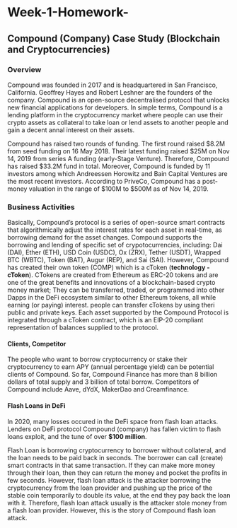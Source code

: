 # Week-1-Homework-
## Compound (Company) Case Study (Blockchain and Cryptocurrencies)

### Overview 

Compound was founded in 2017 and is headquartered in San Francisco, California. Geoffrey Hayes and Robert Leshner are the founders of the company. Compound is an open-source decentralised protocol that unlocks new financial applications for developers. In simple terms, Compound is a lending platform in the cryptocurrency market where people can use their crypto assets as collateral to take loan or lend assets to another people and gain a decent annal interest on their assets.  

Compound has raised two rounds of funding. The first round raised $8.2M from seed funding on 16 May 2018. Their latest funding  raised $25M on Nov 14, 2019 from series A funding (early-Stage Venture). Therefore, Compound has raised $33.2M fund in total. Moreover, Compound is funded by 11 investors among which Andreessen Horowitz and Bain Capital Ventures are the most recent investors. According to PriveCo, Compound has a post-money valuation in the range of $100M to $500M as of Nov 14, 2019. 


### Business Activities 

Basically, Compound’s protocol is a series of open-source smart contracts that algorithmically adjust the interest rates for each asset in real-time, as borrowing demand for the asset changes. Compound supports the borrowing and lending of specific set of crypotocurrencies, including: Dai (DAI), Ether (ETH), USD Coin (USDC), Ox (ZRX), Tether (USDT), Wrapped BTC (WBTC), Token (BAT), Augur (REP), and Sai (SAI). However, Compound has created their own token (COMP) which is a cToken (**technology - cToken**). CTokens are created from Ethereum as ERC-20 tokens and are one of the great benefits and innovations of a blockchain-based crypto money market; They can be transferred, traded, or programmed into other Dapps in the DeFi ecosystem similar to other Ethereum tokens, all while earning (or paying) interest. people can transfer cTokens by using theri public and private keys. Each asset supported by the Compound Protocol is integrated through a cToken contract, which is an EIP-20 compliant representation of balances supplied to the protocol. 



#### Clients, Competitor

The people who want to borrow cryptocurrency or stake their cryptocurrency to earn APY (annual percentage yield) can be potential clients of Compound. So far, Compound Finance has more than 8 billion dollars of total supply and 3 billion of total borrow. Competitors of Compound include Aave, dYdX, MakerDao and Creamfinance.


#### Flash Loans in DeFi

In 2020, many losses occured in the DeFi space from flash loan attacks. Lenders on DeFi protocol Compound (company) has fallen victim to flash loans exploit, and the tune of over **$100 million**. 

Flash Loan is borrowing cryptocurrency to borrower without collateral, and the loan needs to be paid back in seconds. The borrower can call (create) smart contracts in that same transaction. If they can make more money through their loan, then they can return the money and pocket the profits in few seconds. However, flash loan attack is the attacker borrowing the cryptocurrency from the loan provider and pushing up the price of the stable coin temporarily to double its value, at the end they pay back the loan with it. Therefore, flash loan attack usually is the attacker stole money from a flash loan provider. However, this is the story of Compound flash loan attack. 




